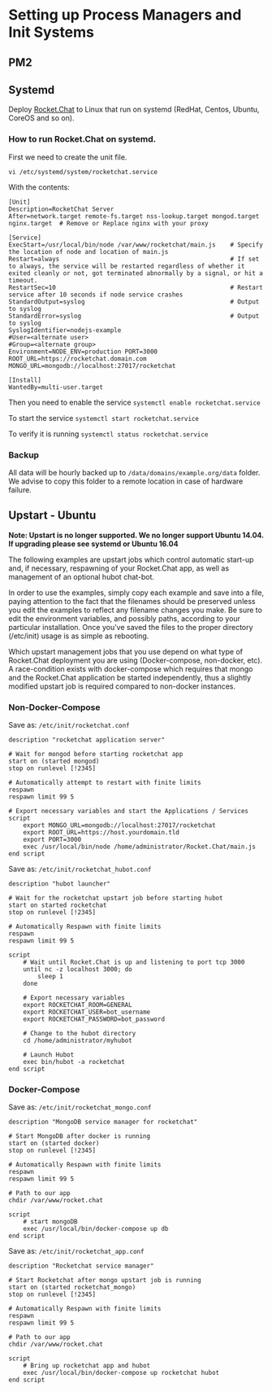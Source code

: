# Setting up Process Managers and Init Systems

## PM2

## Systemd

Deploy [Rocket.Chat](https://github.com/RocketChat/Rocket.Chat) to Linux that run on systemd \(RedHat, Centos, Ubuntu, CoreOS and so on\).

### How to run Rocket.Chat on systemd.

First we need to create the unit file.

`vi /etc/systemd/system/rocketchat.service`

With the contents:

```text
[Unit]
Description=RocketChat Server
After=network.target remote-fs.target nss-lookup.target mongod.target nginx.target  # Remove or Replace nginx with your proxy

[Service]
ExecStart=/usr/local/bin/node /var/www/rocketchat/main.js    # Specify the location of node and location of main.js
Restart=always                                               # If set to always, the service will be restarted regardless of whether it exited cleanly or not, got terminated abnormally by a signal, or hit a timeout.
RestartSec=10                                                # Restart service after 10 seconds if node service crashes
StandardOutput=syslog                                        # Output to syslog
StandardError=syslog                                         # Output to syslog
SyslogIdentifier=nodejs-example
#User=<alternate user>
#Group=<alternate group>
Environment=NODE_ENV=production PORT=3000 ROOT_URL=https://rocketchat.domain.com MONGO_URL=mongodb://localhost:27017/rocketchat

[Install]
WantedBy=multi-user.target
```

Then you need to enable the service `systemctl enable rocketchat.service`

To start the service `systemctl start rocketchat.service`

To verify it is running `systemctl status rocketchat.service`

### Backup

All data will be hourly backed up to `/data/domains/example.org/data` folder. We advise to copy this folder to a remote location in case of hardware failure.

## Upstart - Ubuntu

**Note: Upstart is no longer supported. We no longer support Ubuntu 14.04. If upgrading please see systemd or Ubuntu 16.04**

The following examples are upstart jobs which control automatic start-up and, if necessary, respawning of your Rocket.Chat app, as well as management of an optional hubot chat-bot.

In order to use the examples, simply copy each example and save into a file, paying attention to the fact that the filenames should be preserved unless you edit the examples to reflect any filename changes you make. Be sure to edit the environment variables, and possibly paths, according to your particular installation. Once you've saved the files to the proper directory \(/etc/init\) usage is as simple as rebooting.

Which upstart management jobs that you use depend on what type of Rocket.Chat deployment you are using \(Docker-compose, non-docker, etc\). A race-condition exists with docker-compose which requires that mongo and the Rocket.Chat application be started independently, thus a slightly modified upstart job is required compared to non-docker instances.

### Non-Docker-Compose

Save as: `/etc/init/rocketchat.conf`

```text
description "rocketchat application server"

# Wait for mongod before starting rocketchat app
start on (started mongod)
stop on runlevel [!2345]

# Automatically attempt to restart with finite limits
respawn
respawn limit 99 5

# Export necessary variables and start the Applications / Services
script
    export MONGO_URL=mongodb://localhost:27017/rocketchat
    export ROOT_URL=https://host.yourdomain.tld
    export PORT=3000
    exec /usr/local/bin/node /home/administrator/Rocket.Chat/main.js
end script
```

Save as: `/etc/init/rocketchat_hubot.conf`

```text
description "hubot launcher"

# Wait for the rocketchat upstart job before starting hubot
start on started rocketchat
stop on runlevel [!2345]

# Automatically Respawn with finite limits
respawn
respawn limit 99 5

script
    # Wait until Rocket.Chat is up and listening to port tcp 3000
    until nc -z localhost 3000; do
        sleep 1
    done

    # Export necessary variables
    export ROCKETCHAT_ROOM=GENERAL
    export ROCKETCHAT_USER=bot_username
    export ROCKETCHAT_PASSWORD=bot_password

    # Change to the hubot directory
    cd /home/administrator/myhubot

    # Launch Hubot
    exec bin/hubot -a rocketchat
end script
```

### Docker-Compose

Save as: `/etc/init/rocketchat_mongo.conf`

```text
description "MongoDB service manager for rocketchat"

# Start MongoDB after docker is running
start on (started docker)
stop on runlevel [!2345]

# Automatically Respawn with finite limits
respawn
respawn limit 99 5

# Path to our app
chdir /var/www/rocket.chat

script
    # start mongoDB
    exec /usr/local/bin/docker-compose up db
end script
```

Save as: `/etc/init/rocketchat_app.conf`

```text
description "Rocketchat service manager"

# Start Rocketchat after mongo upstart job is running
start on (started rocketchat_mongo)
stop on runlevel [!2345]

# Automatically Respawn with finite limits
respawn
respawn limit 99 5

# Path to our app
chdir /var/www/rocket.chat

script
    # Bring up rocketchat app and hubot
    exec /usr/local/bin/docker-compose up rocketchat hubot
end script
```

